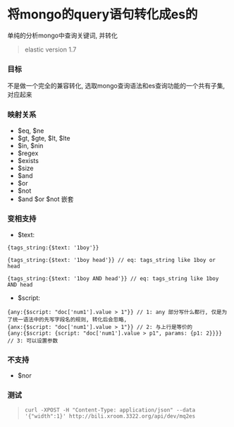将mongo的query语句转化成es的
=============

单纯的分析mongo中查询关键词, 并转化

> elastic version 1.7

### 目标
不是做一个完全的兼容转化, 选取mongo查询语法和es查询功能的一个共有子集, 对应起来

### 映射关系

- $eq, $ne
- $gt, $gte, $lt, $lte
- $in, $nin
- $regex
- $exists
- $size
- $and
- $or
- $not
- $and $or $not 嵌套


### 变相支持

- $text:
```
{tags_string:{$text: '1boy'}}

{tags_string:{$text: '1boy head'}} // eq: tags_string like 1boy or head

{tags_string:{$text: '1boy AND head'}} // eq: tags_string like 1boy AND head
```

- $script:
```
{any:{$script: "doc['num1'].value > 1"}} // 1: any 部分写什么都行, 仅是为了统一语法中的先写字段名的规则, 转化后会忽略,
{anx:{$script: "doc['num1'].value > 1"}} // 2: 与上行是等价的
{any:{$script: {script: "doc['num1'].value > p1", params: {p1: 2}}}} // 3: 可以设置参数
```


### 不支持
- $nor

### 测试
> `curl -XPOST -H "Content-Type: application/json" --data '{"width":1}' http://bili.xroom.3322.org/api/dev/mq2es`
